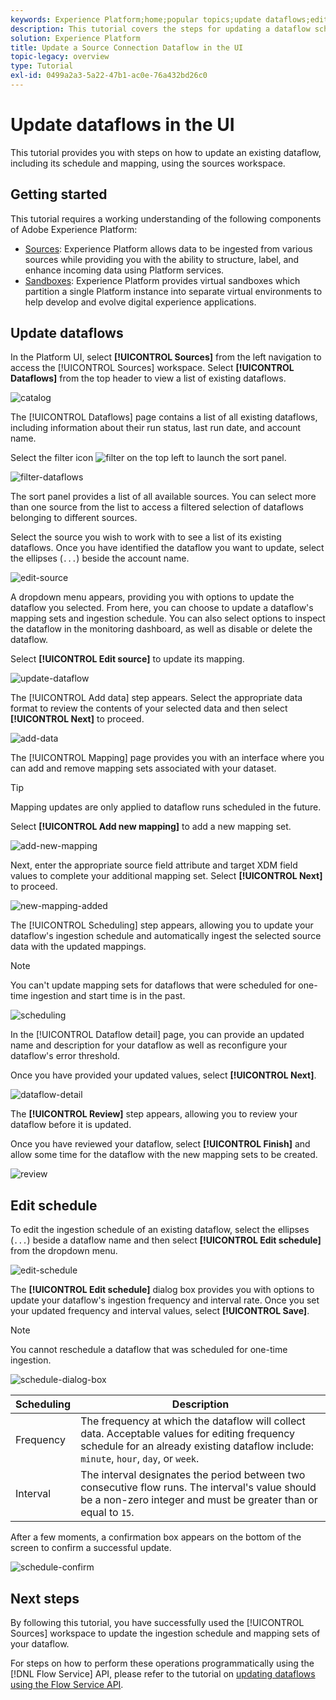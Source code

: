 ```yaml
---
keywords: Experience Platform;home;popular topics;update dataflows;edit schedule
description: This tutorial covers the steps for updating a dataflow schedule, including its ingestion frequency and interval rate, using the Sources workspace.
solution: Experience Platform
title: Update a Source Connection Dataflow in the UI
topic-legacy: overview
type: Tutorial
exl-id: 0499a2a3-5a22-47b1-ac0e-76a432bd26c0
---
```

# Update dataflows in the UI

This tutorial provides you with steps on how to update an existing dataflow, including its schedule and mapping, using the sources workspace.

## Getting started

This tutorial requires a working understanding of the following components of Adobe Experience Platform:

* [Sources](../../home.md): Experience Platform allows data to be ingested from various sources while providing you with the ability to structure, label, and enhance incoming data using Platform services.
* [Sandboxes](../../../sandboxes/home.md): Experience Platform provides virtual sandboxes which partition a single Platform instance into separate virtual environments to help develop and evolve digital experience applications.

## Update dataflows

<!-- 
>[!NOTE]
>
>The edit mapping feature is currently not supported for the following sources: Adobe Analytics, Adobe Audience Manager, HTTP API, and [!DNL Marketo Engage].
-->

In the Platform UI, select **[!UICONTROL Sources]** from the left navigation to access the [!UICONTROL Sources] workspace. Select **[!UICONTROL Dataflows]** from the top header to view a list of existing dataflows.

![catalog](../../images/tutorials/update-dataflows/catalog.png)

The [!UICONTROL Dataflows] page contains a list of all existing dataflows, including information about their run status, last run date, and account name.

Select the filter icon ![filter](../../images/tutorials/update/filter.png) on the top left to launch the sort panel.

![filter-dataflows](../../images/tutorials/update-dataflows/filter-dataflows.png)

The sort panel provides a list of all available sources. You can select more than one source from the list to access a filtered selection of dataflows belonging to different sources.

Select the source you wish to work with to see a list of its existing dataflows. Once you have identified the dataflow you want to update, select the ellipses (`...`) beside the account name.

![edit-source](../../images/tutorials/update-dataflows/edit-source.png)

A dropdown menu appears, providing you with options to update the dataflow you selected. From here, you can choose to update a dataflow's mapping sets and ingestion schedule. You can also select options to inspect the dataflow in the monitoring dashboard, as well as disable or delete the dataflow.

Select **[!UICONTROL Edit source]** to update its mapping.

![update-dataflow](../../images/tutorials/update-dataflows/update-dataflow.png)

The [!UICONTROL Add data] step appears. Select the appropriate data format to review the contents of your selected data and then select **[!UICONTROL Next]** to proceed.

![add-data](../../images/tutorials/update-dataflows/add-data.png)

The [!UICONTROL Mapping] page provides you with an interface where you can add and remove mapping sets associated with your dataset.

>[!TIP]
>
>Mapping updates are only applied to dataflow runs scheduled in the future.

Select **[!UICONTROL Add new mapping]** to add a new mapping set.

![add-new-mapping](../../images/tutorials/update-dataflows/add-new-mapping.png)

Next, enter the appropriate source field attribute and target XDM field values to complete your additional mapping set. Select **[!UICONTROL Next]** to proceed.

![new-mapping-added](../../images/tutorials/update-dataflows/new-mapping-added.png)

The [!UICONTROL Scheduling] step appears, allowing you to update your dataflow's ingestion schedule and automatically ingest the selected source data with the updated mappings.

>[!NOTE]
>
>You can't update mapping sets for dataflows that were scheduled for one-time ingestion and start time is in the past.

![scheduling](../../images/tutorials/update-dataflows/scheduling.png)

In the [!UICONTROL Dataflow detail] page, you can provide an updated name and description for your dataflow as well as reconfigure your dataflow's error threshold.

Once you have provided your updated values, select **[!UICONTROL Next]**.

![dataflow-detail](../../images/tutorials/update-dataflows/dataflow-detail.png)

The **[!UICONTROL Review]** step appears, allowing you to review your dataflow before it is updated.

Once you have reviewed your dataflow, select **[!UICONTROL Finish]** and allow some time for the dataflow with the new mapping sets to be created.

![review](../../images/tutorials/update-dataflows/review.png)

## Edit schedule

To edit the ingestion schedule of an existing dataflow, select the ellipses (`...`) beside a dataflow name and then select **[!UICONTROL Edit schedule]** from the dropdown menu.

![edit-schedule](../../images/tutorials/update-dataflows/edit-schedule.png)

The **[!UICONTROL Edit schedule]** dialog box provides you with options to update your dataflow's ingestion frequency and interval rate. Once you set your updated frequency and interval values, select **[!UICONTROL Save]**.

>[!NOTE]
>
>You cannot reschedule a dataflow that was scheduled for one-time ingestion.

![schedule-dialog-box](../../images/tutorials/update-dataflows/schedule-dialog-box.png)

| Scheduling | Description |
| ---------- | ----------- |
| Frequency | The frequency at which the dataflow will collect data. Acceptable values for editing frequency schedule for an already existing dataflow include: `minute`, `hour`, `day`, or `week`. |
| Interval | The interval designates the period between two consecutive flow runs. The interval's value should be a non-zero integer and must be greater than or equal to `15`. |

After a few moments, a confirmation box appears on the bottom of the screen to confirm a successful update.

![schedule-confirm](../../images/tutorials/update-dataflows/schedule-confirm.png)

## Next steps

By following this tutorial, you have successfully used the [!UICONTROL Sources] workspace to update the ingestion schedule and mapping sets of your dataflow.

For steps on how to perform these operations programmatically using the [!DNL Flow Service] API, please refer to the tutorial on [updating dataflows using the Flow Service API](../../tutorials/api/update-dataflows.md).
